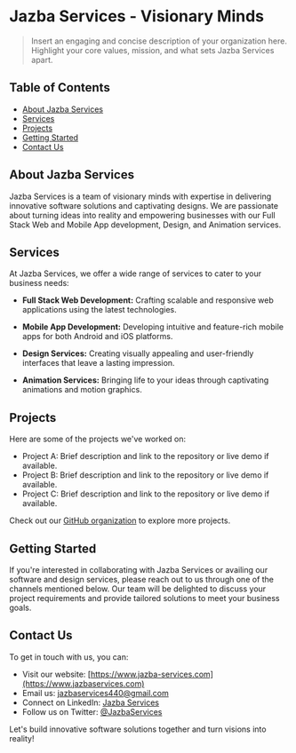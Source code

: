 # Jazba Services - Visionary Minds
> Insert an engaging and concise description of your organization here. Highlight your core values, mission, and what sets Jazba Services apart.

## Table of Contents

- [About Jazba Services](#about-jazba-services)
- [Services](#services)
- [Projects](#projects)
- [Getting Started](#getting-started)
- [Contact Us](#contact-us)

## About Jazba Services

Jazba Services is a team of visionary minds with expertise in delivering innovative software solutions and captivating designs. We are passionate about turning ideas into reality and empowering businesses with our Full Stack Web and Mobile App development, Design, and Animation services.

## Services

At Jazba Services, we offer a wide range of services to cater to your business needs:

- **Full Stack Web Development:** Crafting scalable and responsive web applications using the latest technologies.

- **Mobile App Development:** Developing intuitive and feature-rich mobile apps for both Android and iOS platforms.

- **Design Services:** Creating visually appealing and user-friendly interfaces that leave a lasting impression.

- **Animation Services:** Bringing life to your ideas through captivating animations and motion graphics.

## Projects

Here are some of the projects we've worked on:

- Project A: Brief description and link to the repository or live demo if available.
- Project B: Brief description and link to the repository or live demo if available.
- Project C: Brief description and link to the repository or live demo if available.

Check out our [GitHub organization](https://github.com/your-organization) to explore more projects.

## Getting Started

If you're interested in collaborating with Jazba Services or availing our software and design services, please reach out to us through one of the channels mentioned below. Our team will be delighted to discuss your project requirements and provide tailored solutions to meet your business goals.

## Contact Us

To get in touch with us, you can:

- Visit our website: [https://www.jazba-services.com](https://www.jazbaservices.com)
- Email us: jazbaservices440@gmail.com
- Connect on LinkedIn: [Jazba Services](https://www.linkedin.com/company/jazba-services)
- Follow us on Twitter: [@JazbaServices](https://twitter.com/JazbaServices)

Let's build innovative software solutions together and turn visions into reality!
